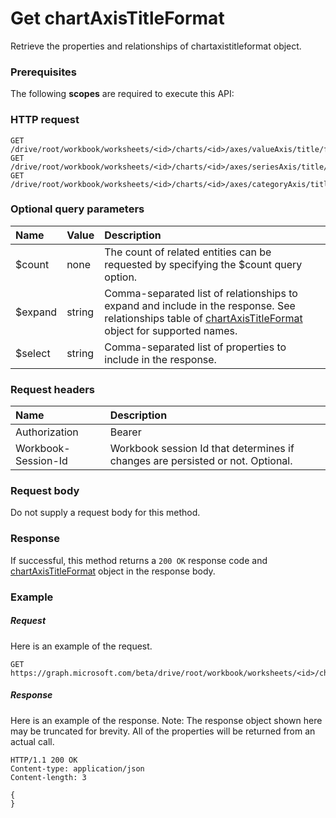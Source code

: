 # Get chartAxisTitleFormat

Retrieve the properties and relationships of chartaxistitleformat object.
### Prerequisites
The following **scopes** are required to execute this API: 
### HTTP request
<!-- { "blockType": "ignored" } -->
```http
GET /drive/root/workbook/worksheets/<id>/charts/<id>/axes/valueAxis/title/format
GET /drive/root/workbook/worksheets/<id>/charts/<id>/axes/seriesAxis/title/format
GET /drive/root/workbook/worksheets/<id>/charts/<id>/axes/categoryAxis/title/format
```
### Optional query parameters
|Name|Value|Description|
|:---------------|:--------|:-------|
|$count|none|The count of related entities can be requested by specifying the $count query option.|
|$expand|string|Comma-separated list of relationships to expand and include in the response. See relationships table of [chartAxisTitleFormat](../resources/chartaxistitleformat.md) object for supported names. |
|$select|string|Comma-separated list of properties to include in the response.|

### Request headers
| Name      |Description|
|:----------|:----------|
| Authorization  | Bearer <code>|
| Workbook-Session-Id  | Workbook session Id that determines if changes are persisted or not. Optional.|

### Request body
Do not supply a request body for this method.
### Response
If successful, this method returns a `200 OK` response code and [chartAxisTitleFormat](../resources/chartaxistitleformat.md) object in the response body.
### Example
##### Request
Here is an example of the request.
<!-- {
  "blockType": "request",
  "name": "get_chartaxistitleformat"
}-->
```http
GET https://graph.microsoft.com/beta/drive/root/workbook/worksheets/<id>/charts/<id>/axes/valueAxis/title/format
```
##### Response
Here is an example of the response. Note: The response object shown here may be truncated for brevity. All of the properties will be returned from an actual call.
<!-- {
  "blockType": "response",
  "truncated": true,
  "@odata.type": "microsoft.graph.chartaxistitleformat"
} -->
```http
HTTP/1.1 200 OK
Content-type: application/json
Content-length: 3

{
}
```

<!-- uuid: 8fcb5dbc-d5aa-4681-8e31-b001d5168d79
2015-10-25 14:57:30 UTC -->
<!-- {
  "type": "#page.annotation",
  "description": "Get chartAxisTitleFormat",
  "keywords": "",
  "section": "documentation",
  "tocPath": ""
}-->